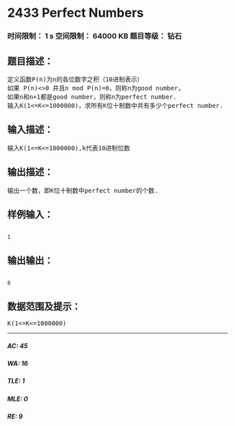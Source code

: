 # 2433 Perfect Numbers   
### 时间限制： 1 s     空间限制： 64000 KB     题目等级： 钻石  
## 题目描述：  

<pre>
定义函数P(n)为n的各位数字之积（10进制表示）
如果 P(n)<>0 并且n mod P(n)=0，则称n为good number，
如果n和n+1都是good number，则称n为perfect number.
输入K(1<=K<=1000000)，求所有K位十制数中共有多少个perfect number.
</pre>
  
  
## 输入描述：  

<pre>
输入K(1<=K<=1000000),k代表10进制位数
</pre>
  
  
## 输出描述：  

<pre>
输出一个数，即K位十制数中perfect number的个数.
</pre>
  
  
## 样例输入：  

<pre><code>
1
</code></pre>
  
  
## 输出输出：  

<pre><code>
8
</code></pre>
  
  
## 数据范围及提示：  

<pre>
K(1<=K<=1000000)
</pre>
  
  
***  

##### AC: 45  
##### WA: 16  
##### TLE: 1  
##### MLE: 0  
##### RE: 9  
